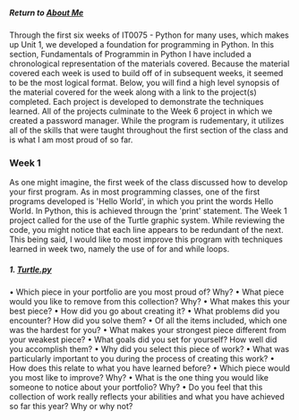 ##### Return to [About Me](https://pacman715.github.io/pcabano_portfolio)

Through the first six weeks of IT0075 - Python for many uses, which makes up Unit 1, we developed a foundation for programming in Python.  In this section, Fundamentals of Programmin in Python I have included a chronological representation of the materials covered.  Because the material covered each week is used to build off of in subsequent weeks, it seemed to be the most logical format.  Below, you will find a high level synopsis of the material covered for the week along with a link to the project(s) completed.  Each project is developed to demonstrate the techniques learned.  All of the projects culminate to the Week 6 project in which we created a password manager.  While the program is rudementary, it utilizes all of the skills that were taught throughout the first section of the class and is what I am most proud of so far.

### Week 1

As one might imagine, the first week of the class discussed how to develop your first program.  As in most programming classes, one of the first programs developed is 'Hello World', in which you print the words Hello World.  In Python, this is achieved througn the 'print' statement.  The Week 1 project called for the use of the Turtle graphic system.  While reviewing the code, you might notice that each line  appears to be redundant of the next.  This being said, I would like to most improve this program with techniques learned in week two, namely the use of for and while loops.

##### 1. [Turtle.py](https://pacman715.github.io/python_fundamentals/Unit_1/Week_1/turtle.py)



• Which piece in your portfolio are you most proud of? Why?
• What piece would you like to remove from this collection? Why?
• What makes this your best piece?
• How did you go about creating it?
• What problems did you encounter? How did you solve them?
• Of all the items included, which one was the hardest for you?
• What makes your strongest piece different from your weakest piece?
• What goals did you set for yourself? How well did you accomplish them?
• Why did you select this piece of work?
• What was particularly important to you during the process of creating this work?
• How does this relate to what you have learned before?
• Which piece would you most like to improve? Why?
• What is the one thing you would like someone to notice about your portfolio? Why?
• Do you feel that this collection of work really reflects your abilities and what you have achieved so far this year? Why or why not?
